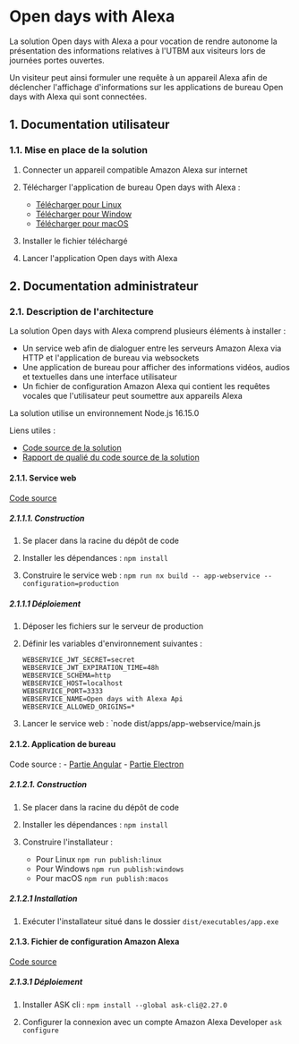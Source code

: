 # Open days with Alexa

La solution Open days with Alexa a pour vocation de rendre autonome la présentation des informations relatives à l'UTBM aux visiteurs lors de journées portes ouvertes.

Un visiteur peut ainsi formuler une requête à un appareil Alexa afin de déclencher l'affichage d'informations sur les applications de bureau Open days with Alexa qui sont connectées.

## 1. Documentation utilisateur

### 1.1. Mise en place de la solution

1. Connecter un appareil compatible Amazon Alexa sur internet

2. Télécharger l'application de bureau Open days with Alexa :
   - [Télécharger pour Linux](https://github.com/utbm-ta70-p2022/open-days-with-alexa/releases/download/latest/open-days-with-alexa-latest.AppImage)
   - [Télécharger pour Window](https://github.com/utbm-ta70-p2022/open-days-with-alexa/releases/download/latest/open-days-with-alexa-latest.exe)
   - [Télécharger pour macOS](https://github.com/utbm-ta70-p2022/open-days-with-alexa/releases/download/latest/open-days-with-alexa-latest.dmg)

3. Installer le fichier téléchargé

4. Lancer l'application Open days with Alexa

## 2. Documentation administrateur

### 2.1. Description de l'architecture

La solution Open days with Alexa comprend plusieurs éléments à installer :

- Un service web afin de dialoguer entre les serveurs Amazon Alexa via HTTP et l'application de bureau via websockets
- Une application de bureau pour afficher des informations vidéos, audios et textuelles dans une interface utilisateur
- Un fichier de configuration Amazon Alexa qui contient les requêtes vocales que l'utilisateur peut soumettre aux appareils Alexa

La solution utilise un environnement Node.js 16.15.0

Liens utiles :
- [Code source de la solution](https://github.com/utbm-ta70-p2022/open-days-with-alexa)
- [Rapport de qualié du code source de la solution](https://sonarcloud.io/summary/new_code?id=utbm-ta70-p2022_open-days-with-alexa)

#### 2.1.1. Service web

[Code source](https://github.com/utbm-ta70-p2022/open-days-with-alexa/tree/master/apps/app-webservice)

##### 2.1.1.1. Construction

1. Se placer dans la racine du dépôt de code

2. Installer les dépendances : `npm install`

3. Construire le service web : `npm run nx build -- app-webservice --configuration=production`

##### 2.1.1.1 Déploiement

1. Déposer les fichiers sur le serveur de production

2. Définir les variables d'environnement suivantes :
    ```
    WEBSERVICE_JWT_SECRET=secret
    WEBSERVICE_JWT_EXPIRATION_TIME=48h
    WEBSERVICE_SCHEMA=http
    WEBSERVICE_HOST=localhost
    WEBSERVICE_PORT=3333
    WEBSERVICE_NAME=Open days with Alexa Api
    WEBSERVICE_ALLOWED_ORIGINS=*
    ```

3. Lancer le service web : `node dist/apps/app-webservice/main.js

#### 2.1.2. Application de bureau

Code source : 
    - [Partie Angular](https://github.com/utbm-ta70-p2022/open-days-with-alexa/tree/master/apps/app-desktop-angular)
    - [Partie Electron](https://github.com/utbm-ta70-p2022/open-days-with-alexa/tree/master/apps/app-desktop-electron)

##### 2.1.2.1. Construction

1. Se placer dans la racine du dépôt de code

2. Installer les dépendances : `npm install`

3. Construire l'installateur : 
   - Pour Linux `npm run publish:linux`
   - Pour Windows `npm run publish:windows`
   - Pour macOS `npm run publish:macos`

##### 2.1.2.1 Installation

1. Exécuter l'installateur situé dans le dossier `dist/executables/app.exe`

#### 2.1.3. Fichier de configuration Amazon Alexa

[Code source](https://github.com/utbm-ta70-p2022/open-days-with-alexa/blob/master/libs/lib-common/src/assets/amazon-alexa-skills/skills.json)

##### 2.1.3.1 Déploiement

1. Installer ASK cli : `npm install --global ask-cli@2.27.0`

2. Configurer la connexion avec un compte Amazon Alexa Developer `ask configure`